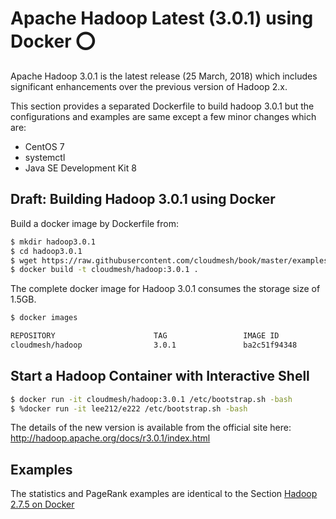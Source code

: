 # Apache Hadoop Latest (3.0.1) using Docker :o:

<!--- 

Disclaimer: If you reached this file via github, it is ok to make a pull request 
for this file to correct it. However, viewing this file is only done properly 
in the ePub. Thus we recommend that you go to 

https://github.com/cloudmesh-community/book/blob/master/README.md

and download the appropriate ePub
--->

Apache Hadoop 3.0.1 is the latest release (25 March, 2018) which
includes significant enhancements over the previous version of Hadoop
2.x.

This section provides a separated Dockerfile to build hadoop 3.0.1 but
the configurations and examples are same except a few minor changes
which are:

* CentOS 7
* systemctl
* Java SE Development Kit 8

## Draft: Building Hadoop 3.0.1 using Docker

Build a docker image by Dockerfile from:

```bash
$ mkdir hadoop3.0.1
$ cd hadoop3.0.1
$ wget https://raw.githubusercontent.com/cloudmesh/book/master/examples/docker/hadoop/3.0.1/Dockerfile
$ docker build -t cloudmesh/hadoop:3.0.1 .
```
    
The complete docker image for Hadoop 3.0.1 consumes the storage size of
1.5GB.

```bash
$ docker images
```

```bash
REPOSITORY                      TAG                 IMAGE ID            CREATED             SIZE
cloudmesh/hadoop                3.0.1               ba2c51f94348        20 hours ago        1.5GB
```

## Start a Hadoop Container with Interactive Shell

```bash
$ docker run -it cloudmesh/hadoop:3.0.1 /etc/bootstrap.sh -bash
$ %docker run -it lee212/e222 /etc/bootstrap.sh -bash
```

The details of the new version is available from the official site here:
http://hadoop.apache.org/docs/r3.0.1/index.html

## Examples

The statistics and PageRank examples are identical to the Section
[Hadoop 2.7.5 on Docker]({#s-hadoop-docker-2})
